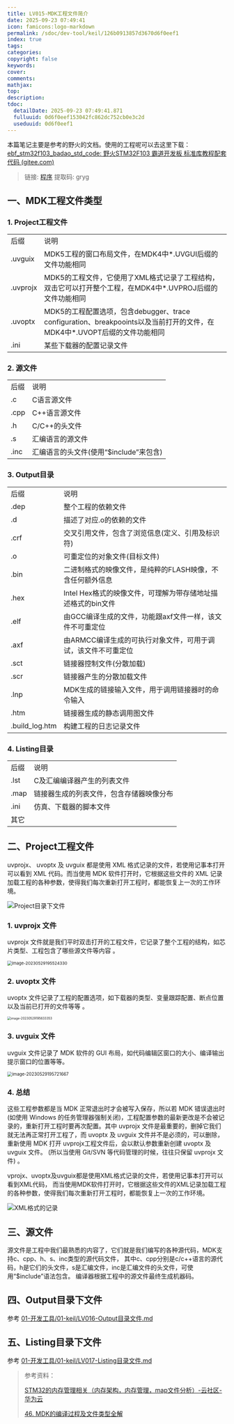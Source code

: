 ```yaml
---
title: LV015-MDK工程文件简介
date: 2025-09-23 07:49:41
icon: famicons:logo-markdown
permalink: /sdoc/dev-tool/keil/126b0913857d3670d6f0eef1
index: true
tags:
categories:
copyright: false
keywords:
cover:
comments:
mathjax:
top:
description:
tdoc:
  detailDate: 2025-09-23 07:49:41.871
  fulluuid: 0d6f0eef153042fc862dc752cb0e3c2d
  useduuid: 0d6f0eef1
---
```



<!-- more -->

本篇笔记主要是参考的野火的文档。使用的工程呢可以去这里下载：[ebf_stm32f103_badao_std_code: 野火STM32F103 霸道开发板 标准库教程配套代码 (gitee.com)](https://gitee.com/Embedfire-stm32f103-badao/ebf_stm32f103_badao_std_code)

> 链接: [程序](https://pan.baidu.com/s/1Uq_kTrjQWxPYFQ00HoxN1Q?pwd=gryg) 提取码: gryg 

## 一、MDK工程文件类型

### 1. Project工程文件

<table>
    <tbody>
        <tr><td align="left">后缀</td><td align="left">说明</td></tr>
        <tr><td align="left">.uvguix</td><td align="left">MDK5工程的窗口布局文件，在MDK4中*.UVGUI后缀的文件功能相同</td></tr>
        <tr><td align="left">.uvprojx</td><td align="left">MDK5的工程文件，它使用了XML格式记录了工程结构，双击它可以打开整个工程，在MDK4中*.UVPROJ后缀的文件功能相同</td></tr>
        <tr><td align="left">.uvoptx</td><td align="left">MDK5的工程配置选项，包含debugger、trace configuration、breakpooints以及当前打开的文件，在MDK4中*.UVOPT后缀的文件功能相同</td></tr>
        <tr><td align="left">.ini</td><td align="left">某些下载器的配置记录文件</td></tr>
    </tbody>
</table>


### 2. 源文件

<table>
    <tbody>
        <tr><td align="left">后缀</td><td align="left">说明</td></tr>
        <tr><td align="left">.c</td><td align="left">C语言源文件</td></tr>
        <tr><td align="left">.cpp</td><td align="left">C++语言源文件</td></tr>
        <tr><td align="left">.h</td><td align="left">C/C++的头文件</td></tr>
        <tr><td align="left">.s</td><td align="left">汇编语言的源文件</td></tr>
        <tr><td align="left">.inc</td><td align="left">汇编语言的头文件(使用“$include”来包含)</td></tr>
    </tbody>
</table>


### 3. Output目录

<table>
	<tbody>
		<tr><td align="left">后缀</td><td align="left">说明</td></tr>
		<tr><td align="left">.dep</td><td align="left">整个工程的依赖文件</td></tr>
		<tr><td align="left">.d</td><td align="left">描述了对应.o的依赖的文件</td></tr>
		<tr><td align="left">.crf</td><td align="left">交叉引用文件，包含了浏览信息(定义、引用及标识符)</td></tr>
		<tr><td align="left">.o</td><td align="left">可重定位的对象文件(目标文件)</td></tr>
		<tr><td align="left">.bin</td><td align="left">二进制格式的映像文件，是纯粹的FLASH映像，不含任何额外信息</td></tr>
		<tr><td align="left">.hex</td><td align="left">Intel Hex格式的映像文件，可理解为带存储地址描述格式的bin文件 </td></tr>
		<tr><td align="left">.elf</td><td align="left">由GCC编译生成的文件，功能跟axf文件一样，该文件不可重定位</td></tr>
		<tr><td align="left">.axf</td><td align="left">由ARMCC编译生成的可执行对象文件，可用于调试，该文件不可重定位</td></tr>
		<tr><td align="left">.sct</td><td align="left">链接器控制文件(分散加载)</td></tr>
		<tr><td align="left">.scr</td><td align="left">链接器产生的分散加载文件</td></tr>
		<tr><td align="left">.lnp</td><td align="left">MDK生成的链接输入文件，用于调用链接器时的命令输入</td></tr>
		<tr><td align="left">.htm</td><td align="left">链接器生成的静态调用图文件</td></tr>
		<tr><td align="left">.build_log.htm</td><td align="left">构建工程的日志记录文件</td></tr>
	</tbody>
</table>

### 4. Listing目录

<table>
	<tbody>
		<tr><td align="left">后缀</td><td align="left">说明</td></tr>
		<tr><td align="left">.lst</td><td align="left">C及汇编编译器产生的列表文件</td></tr>
		<tr><td align="left">.map</td><td align="left">链接器生成的列表文件，包含存储器映像分布</td></tr>
		<tr><td align="left">.ini</td><td align="left">仿真、下载器的脚本文件</td></tr>
		<tr><td align="left">其它</td><td align="left"></td></tr>
	</tbody>
</table>

## 二、Project工程文件

uvprojx、 uvoptx 及 uvguix 都是使用 XML 格式记录的文件，若使用记事本打开可以看到 XML 代码。而当使用 MDK 软件打开时，它根据这些文件的 XML 记录加载工程的各种参数，使得我们每次重新打开工程时，都能恢复上一次的工作环境。

![Project目录下文件](./LV015-MDK工程文件简介/img/MDK018.png)

### 1. uvprojx 文件 

uvprojx 文件就是我们平时双击打开的工程文件，它记录了整个工程的结构，如芯片类型、工程包含了哪些源文件等内容 。

<img src="./LV015-MDK工程文件简介/img/image-20230529195524330.png" alt="image-20230529195524330" style="zoom:67%;" />

### 2. uvoptx 文件

uvoptx 文件记录了工程的配置选项，如下载器的类型、变量跟踪配置、断点位置以及当前已打开的文件等等 。

<img src="./LV015-MDK工程文件简介/img/image-20230529195633353.png" alt="image-20230529195633353" style="zoom: 50%;" />

### 3. uvguix 文件 

uvguix 文件记录了 MDK 软件的 GUI 布局，如代码编辑区窗口的大小、编译输出提示窗口的位置等等。  

<img src="./LV015-MDK工程文件简介/img/image-20230529195721667-1758358981825-1.png" alt="image-20230529195721667" style="zoom: 70%;" />

### 4. 总结

这些工程参数都是当 MDK 正常退出时才会被写入保存，所以若 MDK 错误退出时 (如使用 Windows 的任务管理器强制关闭)，工程配置参数的最新更改是不会被记录的，重新打开工程时要再次配置。其中 uvprojx 文件是最重要的，删掉它我们就无法再正常打开工程了，而 uvoptx 及 uvguix 文件并不是必须的，可以删除，重新使用 MDK 打开 uvprojx工程文件后，会以默认参数重新创建 uvoptx 及 uvguix 文件。 (所以当使用 Git/SVN 等代码管理的时候，往往只保留 uvprojx 文件)    。

vprojx、uvoptx及uvguix都是使用XML格式记录的文件，若使用记事本打开可以看到XML代码， 而当使用MDK软件打开时，它根据这些文件的XML记录加载工程的各种参数，使得我们每次重新打开工程时，都能恢复上一次的工作环境。

![XML格式的记录](./LV015-MDK工程文件简介/img/MDK022.jpg)

## 三、源文件

源文件是工程中我们最熟悉的内容了，它们就是我们编写的各种源代码，MDK支持c、cpp、h、s、inc类型的源代码文件， 其中c、cpp分别是c/c++语言的源代码，h是它们的头文件，s是汇编文件，inc是汇编文件的头文件，可使用“$include”语法包含。 编译器根据工程中的源文件最终生成机器码。

## 四、Output目录下文件

参考 [01-开发工具/01-keil/LV016-Output目录文件.md](/sdoc/dev-tool/keil/126b091384f9220a0ff9cf1d)


## 五、Listing目录下文件

参考 [01-开发工具/01-keil/LV017-Listing目录文件.md](/sdoc/dev-tool/keil/126b0913865605b5493dc70e)

> 参考资料：
>
> [STM32的内存管理相关（内存架构，内存管理，map文件分析）-云社区-华为云](https://bbs.huaweicloud.com/blogs/375342)
>
> [46. MDK的编译过程及文件类型全解](https://doc.embedfire.com/mcu/stm32/f103badao/std/zh/latest/book/MDK.html)
